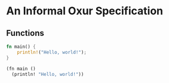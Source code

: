 # An Informal Oxur Specification

## Functions

```rust
fn main() {
    println!("Hello, world!");
}
```

```lisp
(fn main ()
  (println! "Hello, world!"))
```
